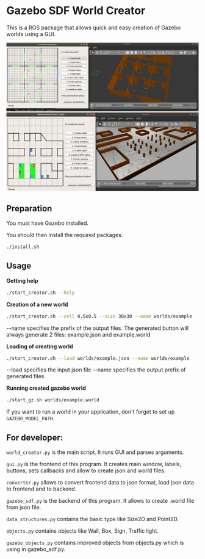 # Gazebo SDF World Creator

This is a ROS package that allows quick and easy creation of Gazebo worlds using a GUI.

![Alt text](Img/fpi.jpg?raw=true "fpi")
![Alt text](Img/autonet.png?raw=true "autonet")

## Preparation

You must have Gazebo installed.

You should then install the required packages:

```bash
./install.sh
```

## Usage

**Getting help**

```bash
./start_creator.sh --help
```

**Creation of a new world**

```bash
./start_creator.sh --cell 0.5x0.5 --size 30x30 --name worlds/example
```
--name specifies the prefix of the output files. The generated button will always generate 2 files: example.json and example.world

**Loading of creating world**

```bash
./start_creator.sh --load worlds/example.json --name worlds/example
```
--load specifies the input json file
--name specifies the output prefix of generated files

**Running created gazebo world**

```bash
./start_gz.sh worlds/example.world
```

If you want to run a world in your application, don't forget to set up `GAZEBO_MODEL_PATH`.

## For developer:

`world_creator.py` is the main script. It runs GUI and parses arguments.

`gui.py` is the frontend of this program. It creates main window, labels, buttons, sets callbacks and allow to create json and world files.

`converter.py` allows to convert frontend data to json format, load json data to frontend and to backend.

`gazebo_sdf.py` is the backend of this program. It allows to create .world file from json file.

`data_structures.py` contains the basic type like Size2D and Point2D.

`objects.py` contains objects like Wall, Box, Sign, Traffic light.

`gazebo_objects.py` contains improved objects from objects.py which is using in gazebo_sdf.py.
